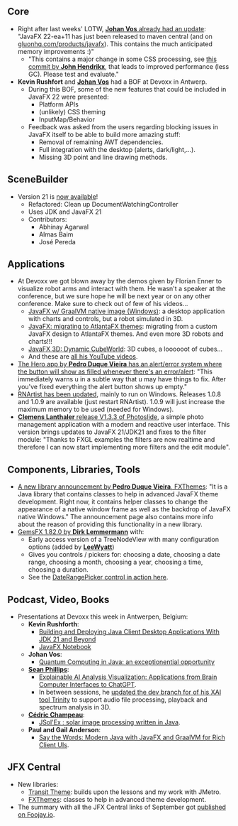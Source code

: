 ## Core

* Right after last weeks' LOTW, [**Johan Vos** already had an update](https://mastodon.social/@johanvos/111147510047965780): "JavaFX 22-ea+11 has just been released to maven central (and on [gluonhq.com/products/javafx](https://gluonhq.com/products/javafx)). This contains the much anticipated memory improvements :)"
  * "This contains a major change in some CSS processing, see [this commit by **John Hendrikx**](https://github.com/openjdk/jfx/commit/5e145cc06ef68c50a4ffc95574fdafd44e054100), that leads to improved performance (less GC). Please test and evaluate."
* **Kevin Rushfort** and [**Johan Vos**](https://mastodon.social/@johanvos) had a BOF at Devoxx in Antwerp. 
  * During this BOF, some of the new features that could be included in JavaFX 22 were presented:
    * Platform APIs
    * (unlikely) CSS theming
    * InputMap/Behavior
  * Feedback was asked from the users regarding blocking issues in JavaFX itself to be able to build more amazing stuff:
    * Removal of remaining AWT dependencies.
    * Full integration with the desktop (alerts, dark/light,...).
    * Missing 3D point and line drawing methods.

## SceneBuilder

* Version 21 is [now available](https://github.com/gluonhq/scenebuilder/releases/tag/21.0.0)!
  * Refactored: Clean up DocumentWatchingController 
  * Uses JDK and JavaFX 21 
  * Contributors:
      * Abhinay Agarwal
      * Almas Baim
      * José Pereda

## Applications

* At Devoxx we got blown away by the demos given by Florian Enner to visualize robot arms and interact with them. He wasn't a speaker at the conference, but we sure hope he will be next year or on any other conference. Make sure to check out of few of his videos...
  * [JavaFX w/ GraalVM native image (Windows)](https://www.youtube.com/watch?v=XxVoG1ft7w8): a desktop application with charts and controls, but a robot simulated in 3D.
  * [JavaFX: migrating to AtlantaFX themes](https://www.youtube.com/watch?v=vjl5tz8bE90):  migrating from a custom JavaFX design to AtlantaFX themes. And even more 3D robots and charts!!!
  * [JavaFX 3D: Dynamic CubeWorld](https://www.youtube.com/watch?v=Xac03kLqKrA): 3D cubes, a loooooot of cubes...
  * And these are [all his YouTube videos](https://www.youtube.com/@florianenner7435/videos?view=0&sort=dd&shelf_id=0).
* [The Hero app by **Pedro Duque Vieira** has an alert/error system where the button will show as filled whenever there's an error/alert](https://twitter.com/p_duke/status/1707409002026463457): "This immediately warns u in a subtle way that u may have things to fix. After you've fixed everything the alert button shows up empty."
* [RNArtist has been updated](https://github.com/fjossinet/RNArtist/tags), mainly to run on Windows. Releases 1.0.8 and 1.0.9 are available (just restart RNArtist). 1.0.9 will just increase the maximum memory to be used (needed for Windows).
* [**Clemens Lanthaler** release V1.3.3 of Photoslide](https://github.com/lanthale/PhotoSlide/releases/tag/v1.3.3), a simple photo management application with a modern and reactive user interface. This version brings updates to JavaFX 21/JDK21 and fixes to the filter module: "Thanks to FXGL examples the filters are now realtime and therefore I can now start implementing more filters and the edit module".

## Components, Libraries, Tools

* [A new library announcement by **Pedro Duque Vieira**, FXThemes](https://pixelduke.com/2023/10/02/fxthemes-java-javafx-library-released/): "It is a Java library that contains classes to help in advanced JavaFX theme development. Right now, it contains helper classes to change the appearance of a native window frame as well as the backdrop of JavaFX native Windows." The announcement page also contains more info about the reason of providing this functionality in a new library.
* [GemsFX 1.82.0 by **Dirk Lemmermann**](https://twitter.com/dlemmermann/status/1707043072956113368) with:
  * Early access version of a TreeNodeView with many configuration options (added by [**LeeWyatt**](https://twitter.com/LeeWyatt_7788))
  * Gives you controls / pickers for: choosing a date, choosing a date range, choosing a month, choosing a year, choosing a time, choosing a duration.
  * See the [DateRangePicker control in action here](https://www.youtube.com/watch?v=n7HesjJZ7K4).
  
## Podcast, Video, Books

* Presentations at Devoxx this week in Antwerpen, Belgium:
  * **Kevin Rushforth**: 
    * [Building and Deploying Java Client Desktop Applications With JDK 21 and Beyond](https://www.youtube.com/watch?v=Afehjldx4yM) 
    * [JavaFX Notebook](https://www.youtube.com/watch?v=R9yhbaN5Xxs)
  * **Johan Vos**:
    * [Quantum Computing in Java: an exceptionential opportunity](https://www.youtube.com/watch?v=eylmTHUGcks)
  * [**Sean Phillips**](https://jvm.social/@Birdasaur): 
    * [Explainable AI Analysis Visualization: Applications from Brain Computer Interfaces to ChatGPT](https://www.youtube.com/watch?v=LYtZRWo4t4E).
    * In between sessions, he [updated the dev branch for of his XAI tool Trinity](https://twitter.com/SeanMiPhillips/status/1709184231916573012) to support audio file processing, playback and spectrum analysis in 3D.
  * [**Cédric Champeau**](https://mastodon.xyz/@melix): 
    * [JSol'Ex : solar image processing written in Java](https://www.youtube.com/watch?v=j6KMOXhldEs).
  * **Paul and Gail Anderson**: 
    * [Say the Words: Modern Java with JavaFX and GraalVM for Rich Client UIs](https://www.youtube.com/watch?v=3nT8vurpmqc).

## JFX Central

* New libraries: 
  * [Transit Theme](https://www.jfx-central.com/libraries/transit): builds upon the lessons and my work with JMetro.
  * [FXThemes](https://www.jfx-central.com/libraries/fxthemes): classes to help in advanced theme development.
* The summary with all the JFX Central links of September got [published on Foojay.io](https://foojay.io/today/javafx-links-of-september-2023/).
